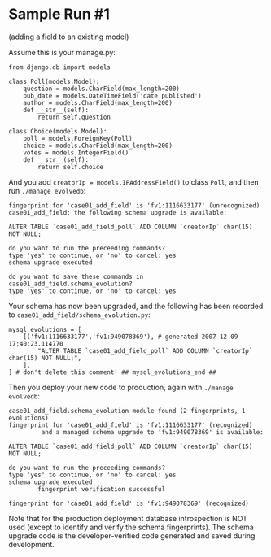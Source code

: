 # Sample Run #1 #
(adding a field to an existing model)

Assume this is your manage.py:
```
from django.db import models

class Poll(models.Model):
    question = models.CharField(max_length=200)
    pub_date = models.DateTimeField('date published')
    author = models.CharField(max_length=200)
    def __str__(self):
        return self.question
    
class Choice(models.Model):
    poll = models.ForeignKey(Poll)
    choice = models.CharField(max_length=200)
    votes = models.IntegerField()
    def __str__(self):
        return self.choice
```

And you add `creatorIp = models.IPAddressField()` to class `Poll`, and then run `./manage evolvedb`:

```
fingerprint for 'case01_add_field' is 'fv1:1116633177' (unrecognized)
case01_add_field: the following schema upgrade is available:

ALTER TABLE `case01_add_field_poll` ADD COLUMN `creatorIp` char(15) NOT NULL;

do you want to run the preceeding commands?
type 'yes' to continue, or 'no' to cancel: yes
schema upgrade executed

do you want to save these commands in case01_add_field.schema_evolution?
type 'yes' to continue, or 'no' to cancel: yes
```

Your schema has now been upgraded, and the following has been recorded to `case01_add_field/schema_evolution.py`:

```
mysql_evolutions = [
    [('fv1:1116633177','fv1:949078369'), # generated 2007-12-09 17:40:23.114770
        "ALTER TABLE `case01_add_field_poll` ADD COLUMN `creatorIp` char(15) NOT NULL;",
    ],
] # don't delete this comment! ## mysql_evolutions_end ##
```

Then you deploy your new code to production, again with `./manage evolvedb`:

```
case01_add_field.schema_evolution module found (2 fingerprints, 1 evolutions)
fingerprint for 'case01_add_field' is 'fv1:1116633177' (recognized)
         and a managed schema upgrade to 'fv1:949078369' is available:

ALTER TABLE `case01_add_field_poll` ADD COLUMN `creatorIp` char(15) NOT NULL;

do you want to run the preceeding commands?
type 'yes' to continue, or 'no' to cancel: yes
schema upgrade executed
        fingerprint verification successful

fingerprint for 'case01_add_field' is 'fv1:949078369' (recognized)
```

Note that for the production deployment database introspection is NOT used (except to identify and verify the schema fingerprints).  The schema upgrade code is the developer-verified code generated and saved during development.